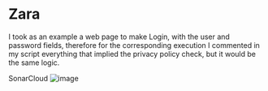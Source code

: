 # Zara
I took as an example a web page to make Login, with the user and password fields, therefore for the corresponding execution I commented in my script everything that implied the privacy policy check, but it would be the same logic.

SonarCloud
![image](https://github.com/Andrespiedrahita98/Zara/assets/124696572/3c1962ef-e8fd-47e5-ad4b-7da5308eada1)
